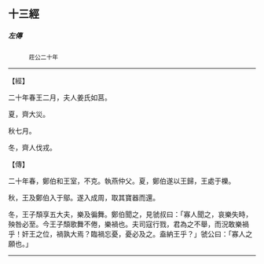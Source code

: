 

## 十三經

##### 左傳
　　　`莊公二十年`

* * *

【經】

二十年春王二月，夫人姜氏如莒。

夏，齊大災。

秋七月。

冬，齊人伐戎。

【傳】

二十年春，鄭伯和王室，不克。執燕仲父。夏，鄭伯遂以王歸，王處于櫟。

秋，王及鄭伯入于鄔。遂入成周，取其寶器而還。

冬，王子頹享五大夫，樂及徧舞。鄭伯聞之，見虢叔曰：「寡人聞之，哀樂失時，殃咎必至。今王子頹歌舞不倦，樂禍也。夫司寇行戮，君為之不舉，而況敢樂禍乎！奸王之位，禍孰大焉？臨禍忘憂，憂必及之。盍納王乎？」虢公曰：「寡人之願也。」

* * *

